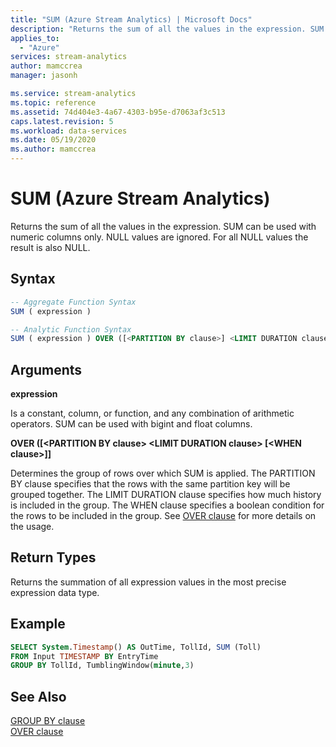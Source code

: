 ```yaml
---
title: "SUM (Azure Stream Analytics) | Microsoft Docs"
description: "Returns the sum of all the values in the expression. SUM can be used with numeric columns only."
applies_to: 
  - "Azure"
services: stream-analytics
author: mamccrea
manager: jasonh

ms.service: stream-analytics
ms.topic: reference
ms.assetid: 74d404e3-4a67-4303-b95e-d7063af3c513
caps.latest.revision: 5
ms.workload: data-services
ms.date: 05/19/2020
ms.author: mamccrea
---
```

# SUM (Azure Stream Analytics)
  Returns the sum of all the values in the expression. SUM can be used with numeric columns only. NULL values are ignored. For all NULL values the result is also NULL.
  
 ## Syntax  
  
```SQL   
-- Aggregate Function Syntax
SUM ( expression )  

-- Analytic Function Syntax
SUM ( expression ) OVER ([<PARTITION BY clause>] <LIMIT DURATION clause> [<WHEN clause>])
```  
  
## Arguments  
**expression**  
  
Is a constant, column, or function, and any combination of arithmetic operators. SUM can be used with bigint and float columns.  
  
**OVER ([\<PARTITION BY clause> \<LIMIT DURATION clause> [\<WHEN clause>]]**

Determines the group of rows over which SUM is applied. The PARTITION BY clause specifies that the rows with the same partition key will be grouped together. The LIMIT DURATION clause specifies how much history is included in the group. The WHEN clause specifies a boolean condition for the rows to be included in the group. See [OVER clause](over-azure-stream-analytics.md) for more details on the usage.

## Return Types  
 Returns the summation of all expression values in the most precise expression data type.  
  
## Example  
  
```SQL  
SELECT System.Timestamp() AS OutTime, TollId, SUM (Toll)   
FROM Input TIMESTAMP BY EntryTime  
GROUP BY TollId, TumblingWindow(minute,3)  
```

## See Also
[GROUP BY clause](group-by-azure-stream-analytics.md)   
[OVER clause](over-azure-stream-analytics.md)
